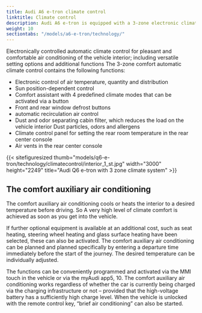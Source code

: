 ```yaml
---
title: Audi A6 e-tron climate control
linktitle: Climate control
description: Audi A6 e-tron is equipped with a 3-zone electronic climate control with heat pump as standard.
weight: 10
sectiontabs: "/models/a6-e-tron/technology/"
---
```

<!-- markdownlint-disable MD033 -->

Electronically controlled automatic climate control for pleasant and comfortable air conditioning of the vehicle interior;
including versatile setting options and additional functions
The 3-zone comfort automatic climate control contains the following functions:
<ul><li>Electronic control of air temperature, quantity and distribution</li>
<li>Sun position-dependent control</li>
<li>Comfort assistant with 4 predefined climate modes that can be activated via a button</li>
<li>Front and rear window defrost buttons</li>
<li>automatic recirculation air control</li>
<li>Dust and odor separating cabin filter, which reduces the load on the vehicle interior
Dust particles, odors and allergens</li>
<li>Climate control panel for setting the rear room temperature in the rear center console</li>
<li>Air vents in the rear center console</li>
</ul>

{{< sitefiguresized thumb="models/q6-e-tron/technology/climatecontrol/interior_1_st.jpg" width="3000" height="2249" title="Audi Q6 e-tron with 3 zone climate system" >}}

## The comfort auxiliary air conditioning

The comfort auxiliary air conditioning cools or heats the interior to a desired temperature before driving. So
A very high level of climate comfort is achieved as soon as you get into the vehicle.

If further optional equipment is available at an additional cost, such as seat heating, steering wheel heating and glass surface heating have been selected, these can also be activated. The comfort auxiliary air conditioning can be planned and planned specifically by entering a departure time immediately before the start of the journey. The desired temperature can be individually adjusted.

The functions can be conveniently programmed and activated via the MMI touch in the vehicle or via the myAudi app5, 10. The comfort auxiliary air conditioning works regardless of whether the car is currently being charged via the charging infrastructure or not – provided that the high-voltage battery has a sufficiently high charge level. When the vehicle is unlocked with the remote control key, “brief air conditioning” can also be started.